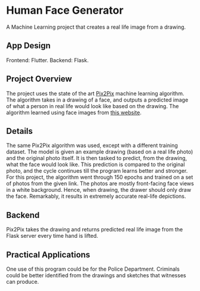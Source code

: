 # Human Face Generator

A Machine Learning project that creates a real life image from a drawing.

## App Design

Frontend: Flutter.
Backend: Flask.

## Project Overview
The project uses the state of the art [Pix2Pix](https://arxiv.org/abs/1611.07004) machine learning algorithm. The algorithm takes in a drawing of a face, and outputs a predicted image of what a person in real life would look like based on the drawing. The algorithm learned using face images from [this website](https://generated.photos/). 

## Details
The same Pix2Pix algorithm was used, except with a different training dataset. The model is given an example drawing (based on a real life photo) and the original photo itself. It is then tasked to predict, from the drawing, what the face would look like. This prediction is compared to the original photo, and the cycle continues till the program learns better and stronger. For this project, the algorithm went through 150 epochs and trained on a set of photos from the given link. The photos are mostly front-facing face views in a white background. Hence, when drawing, the drawer should only draw the face. Remarkably, it results in extremely accurate real-life depictions. 

## Backend 
Pix2Pix takes the drawing and returns predicted real life image from the Flask server every time hand is lifted. 

## Practical Applications
One use of this program could be for the Police Department. Criminals could be better identified from the drawings and sketches that witnesses can produce. 



